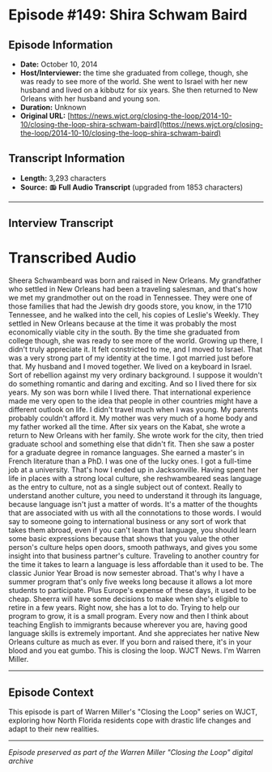 # Episode #149: Shira Schwam Baird



## Episode Information

- **Date:** October 10, 2014
- **Host/Interviewer:** the time she graduated from college, though, she was ready to see more of the world. She went to Israel with her new husband and lived on a kibbutz for six years. She then returned to New Orleans with her husband and young son.
- **Duration:** Unknown
- **Original URL:** [https://news.wjct.org/closing-the-loop/2014-10-10/closing-the-loop-shira-schwam-baird](https://news.wjct.org/closing-the-loop/2014-10-10/closing-the-loop-shira-schwam-baird)

## Transcript Information

- **Length:** 3,293 characters
- **Source:** 📻 **Full Audio Transcript** (upgraded from 1853 characters)

---

## Interview Transcript

# Transcribed Audio
Sheera Schwambeard was born and raised in New Orleans. My grandfather who settled in New Orleans had been a traveling salesman, and that's how we met my grandmother out on the road in Tennessee. They were one of those families that had the Jewish dry goods store, you know, in the 1710 Tennessee, and he walked into the cell, his copies of Leslie's Weekly. They settled in New Orleans because at the time it was probably the most economically viable city in the south. By the time she graduated from college though, she was ready to see more of the world. Growing up there, I didn't truly appreciate it. It felt constricted to me, and I moved to Israel. That was a very strong part of my identity at the time. I got married just before that. My husband and I moved together. We lived on a keyboard in Israel. Sort of rebellion against my very ordinary background. I suppose it wouldn't do something romantic and daring and exciting. And so I lived there for six years. My son was born while I lived there. That international experience made me very open to the idea that people in other countries might have a different outlook on life. I didn't travel much when I was young. My parents probably couldn't afford it. My mother was very much of a home body and my father worked all the time. After six years on the Kabat, she wrote a return to New Orleans with her family. She wrote work for the city, then tried graduate school and something else that didn't fit. Then she saw a poster for a graduate degree in romance languages. She earned a master's in French literature than a PhD. I was one of the lucky ones. I got a full-time job at a university. That's how I ended up in Jacksonville. Having spent her life in places with a strong local culture, she reshwambeared seas language as the entry to culture, not as a single subject out of context. Really to understand another culture, you need to understand it through its language, because language isn't just a matter of words. It's a matter of the thoughts that are associated with us with all the connotations to those words. I would say to someone going to international business or any sort of work that takes them abroad, even if you can't learn that language, you should learn some basic expressions because that shows that you value the other person's culture helps open doors, smooth pathways, and gives you some insight into that business partner's culture. Traveling to another country for the time it takes to learn a language is less affordable than it used to be. The classic Junior Year Broad is now semester abroad. That's why I have a summer program that's only five weeks long because it allows a lot more students to participate. Plus Europe's expense of these days, it used to be cheap. Sheerra will have some decisions to make when she's eligible to retire in a few years. Right now, she has a lot to do. Trying to help our program to grow, it is a small program. Every now and then I think about teaching English to immigrants because wherever you are, having good language skills is extremely important. And she appreciates her native New Orleans culture as much as ever. If you born and raised there, it's in your blood and you eat gumbo. This is closing the loop. WJCT News. I'm Warren Miller.

---

## Episode Context

This episode is part of Warren Miller's "Closing the Loop" series on WJCT, exploring how North Florida residents cope with drastic life changes and adapt to their new realities.



---

*Episode preserved as part of the Warren Miller "Closing the Loop" digital archive*
